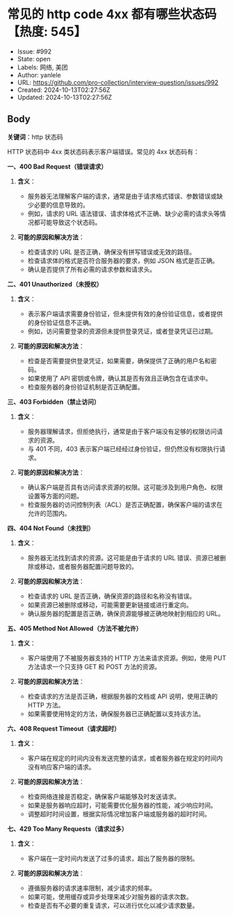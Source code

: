 # 常见的 http code 4xx 都有哪些状态码【热度: 545】

- Issue: #992
- State: open
- Labels: 网络, 美团
- Author: yanlele
- URL: https://github.com/pro-collection/interview-question/issues/992
- Created: 2024-10-13T02:27:56Z
- Updated: 2024-10-13T02:27:56Z

## Body

**关键词**：http 状态码

HTTP 状态码中 4xx 类状态码表示客户端错误。常见的 4xx 状态码有：

**一、400 Bad Request（错误请求）**

1. **含义**：

   - 服务器无法理解客户端的请求，通常是由于请求格式错误、参数错误或缺少必要的信息导致的。
   - 例如，请求的 URL 语法错误、请求体格式不正确、缺少必需的请求头等情况都可能导致这个状态码。

2. **可能的原因和解决方法**：
   - 检查请求的 URL 是否正确，确保没有拼写错误或无效的路径。
   - 检查请求体的格式是否符合服务器的要求，例如 JSON 格式是否正确。
   - 确认是否提供了所有必需的请求参数和请求头。

**二、401 Unauthorized（未授权）**

1. **含义**：

   - 表示客户端请求需要身份验证，但未提供有效的身份验证信息，或者提供的身份验证信息不正确。
   - 例如，访问需要登录的资源但未提供登录凭证，或者登录凭证已过期。

2. **可能的原因和解决方法**：
   - 检查是否需要提供登录凭证，如果需要，确保提供了正确的用户名和密码。
   - 如果使用了 API 密钥或令牌，确认其是否有效且正确包含在请求中。
   - 检查服务器的身份验证机制是否正确配置。

**三、403 Forbidden（禁止访问）**

1. **含义**：

   - 服务器理解请求，但拒绝执行，通常是由于客户端没有足够的权限访问请求的资源。
   - 与 401 不同，403 表示客户端已经经过身份验证，但仍然没有权限执行请求。

2. **可能的原因和解决方法**：
   - 确认客户端是否具有访问请求资源的权限。这可能涉及到用户角色、权限设置等方面的问题。
   - 检查服务器的访问控制列表（ACL）是否正确配置，确保客户端的请求在允许的范围内。

**四、404 Not Found（未找到）**

1. **含义**：

   - 服务器无法找到请求的资源。这可能是由于请求的 URL 错误、资源已被删除或移动，或者服务器配置问题导致的。

2. **可能的原因和解决方法**：
   - 检查请求的 URL 是否正确，确保资源的路径和名称没有错误。
   - 如果资源已被删除或移动，可能需要更新链接或进行重定向。
   - 确认服务器的配置是否正确，确保资源能够被正确地映射到相应的 URL。

**五、405 Method Not Allowed（方法不被允许）**

1. **含义**：

   - 客户端使用了不被服务器支持的 HTTP 方法来请求资源。例如，使用 PUT 方法请求一个只支持 GET 和 POST 方法的资源。

2. **可能的原因和解决方法**：
   - 检查请求的方法是否正确，根据服务器的文档或 API 说明，使用正确的 HTTP 方法。
   - 如果需要使用特定的方法，确保服务器已正确配置以支持该方法。

**六、408 Request Timeout（请求超时）**

1. **含义**：

   - 客户端在规定的时间内没有发送完整的请求，或者服务器在规定的时间内没有响应客户端的请求。

2. **可能的原因和解决方法**：
   - 检查网络连接是否稳定，确保客户端能够及时发送请求。
   - 如果是服务器响应超时，可能需要优化服务器的性能，减少响应时间。
   - 调整超时时间设置，根据实际情况增加客户端或服务器的超时时间。

**七、429 Too Many Requests（请求过多）**

1. **含义**：

   - 客户端在一定时间内发送了过多的请求，超出了服务器的限制。

2. **可能的原因和解决方法**：
   - 遵循服务器的请求速率限制，减少请求的频率。
   - 如果可能，使用缓存或异步处理来减少对服务器的请求次数。
   - 检查是否有不必要的重复请求，可以进行优化以减少请求数量。

